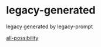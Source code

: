 # legacy-generated
legacy generated by legacy-prompt

[all-possibility](https://github.com/mithyer/legacy-generated/tree/all-possibility)
